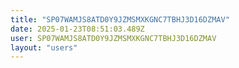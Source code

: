 ```yaml
---
title: "SP07WAMJS8ATD0Y9JZMSMXKGNC7TBHJ3D16DZMAV"
date: 2025-01-23T08:51:03.489Z
user: SP07WAMJS8ATD0Y9JZMSMXKGNC7TBHJ3D16DZMAV
layout: "users"
---
```

    